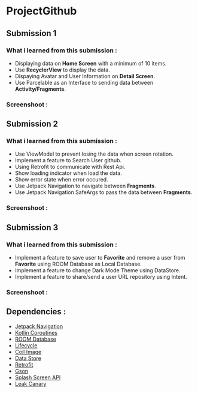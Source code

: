 # ProjectGithub
## Submission 1
### What i learned from this submission :
* Displaying data on **Home Screen** with a minimum of 10 items.
* Use **RecyclerView** to display the data.
* Dispaying Avatar and User Information on **Detail Screen**.
* Use Parcelable as an Interface to sending data between **Activity/Fragments**.

### Screenshoot :

## Submission 2
### What i learned from this submission :
* Use ViewModel to prevent losing the data when screen rotation.
* Implement a feature to Search User github.
* Using Retrofit to communicate with Rest Api.
* Show loading indicator when load the data.
* Show error state when error occured.
* Use Jetpack Navigation to navigate between **Fragments**.
* Use Jetpack Navigation SafeArgs to pass the data between **Fragments**.

### Screenshoot :

## Submission 3
### What i learned from this submission :
* Implement a feature to save user to **Favorite** and remove a user from **Favorite** using ROOM Database as Local Database.
* Implement a feature to change Dark Mode Theme using DataStore.
* Implement a feature to share/send a user URL repository using Intent.

### Screenshoot :

## Dependencies :
* [Jetpack Navigation](https://developer.android.com/guide/navigation/navigation-getting-started)
* [Kotlin Coroutines](https://github.com/Kotlin/kotlinx.coroutines)
* [ROOM Database](https://developer.android.com/jetpack/androidx/releases/room?gclsrc=ds&gclsrc=ds)
* [Lifecycle](https://developer.android.com/jetpack/androidx/releases/lifecycle)
* [Coil Image](https://coil-kt.github.io/coil/)
* [Data Store](https://developer.android.com/topic/libraries/architecture/datastore)
* [Retrofit](https://square.github.io/retrofit/)
* [Gson](https://github.com/google/gson)
* [Splash Screen API](https://developer.android.com/develop/ui/views/launch/splash-screen)
* [Leak Canary](https://square.github.io/leakcanary/)
